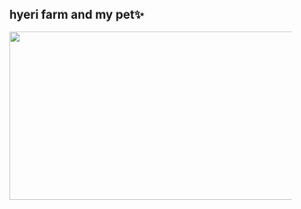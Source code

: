 ## hyeri farm and my pet✨

<a href="https://github.com/devxb/gitanimals">
<img
  src="https://render.gitanimals.org/farms"
  width="600"
  height="300"
/>
</a>
  

<!--
 is a ✨ _special_ ✨ repository because its `README.md` (this file) appears on your GitHub profile.

Here are some ideas to get you started:

- 🔭 I’m currently working on ...
- 🌱 I’m currently learning ...
- 👯 I’m looking to collaborate on ...
- 🤔 I’m looking for help with ...
- 💬 Ask me about ...
- 📫 How to reach me: ...
- 😄 Pronouns: ...
- ⚡ Fun fact: ...
-->
